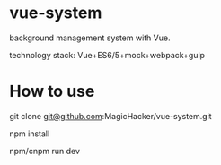 # vue-system
background management system with Vue.

technology stack:
Vue+ES6/5+mock+webpack+gulp

# How to use

git clone git@github.com:MagicHacker/vue-system.git

npm install

npm/cnpm run dev